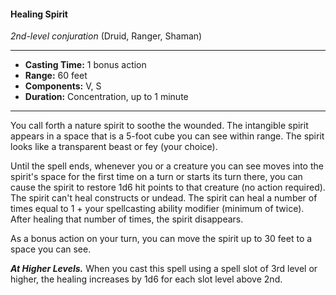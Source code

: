 #### Healing Spirit
*2nd-level conjuration* (Druid, Ranger, Shaman)
___
- **Casting Time:** 1 bonus action
- **Range:** 60 feet
- **Components:** V, S
- **Duration:** Concentration, up to 1 minute
---
You call forth a nature spirit to soothe the wounded. The intangible spirit appears in a space that is a 5-foot cube you can see within range. The spirit looks like a transparent beast or fey (your choice).

Until the spell ends, whenever you or a creature you can see moves into the spirit's space for the first time on a turn or starts its turn there, you can cause the spirit to restore 1d6 hit points to that creature (no action required). The spirit can't heal constructs or undead. The spirit can heal a number of times equal to 1 + your spellcasting ability modifier (minimum of twice). After healing that number of times, the spirit disappears.

As a bonus action on your turn, you can move the spirit up to 30 feet to a space you can see.

***At Higher Levels.*** When you cast this spell using a spell slot of 3rd level or higher, the healing increases by 1d6 for each slot level above 2nd.
